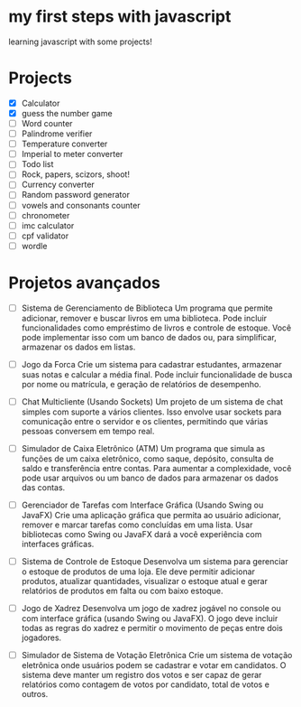 # my first steps with javascript
learning javascript with some projects!
 
# Projects
- [x] Calculator 
- [x] guess the number game
- [ ] Word counter
- [ ] Palindrome verifier
- [ ] Temperature converter
- [ ] Imperial to meter converter
- [ ] Todo list
- [ ] Rock, papers, scizors, shoot!
- [ ] Currency converter
- [ ] Random password generator
- [ ] vowels and consonants counter
- [ ] chronometer
- [ ] imc calculator
- [ ] cpf validator
- [ ] wordle

# Projetos avançados

- [ ] Sistema de Gerenciamento de Biblioteca
    Um programa que permite adicionar, remover e buscar livros em uma biblioteca. Pode incluir funcionalidades como empréstimo de livros e controle de estoque. Você pode implementar isso com um banco de dados ou, para simplificar, armazenar os dados em listas.

- [ ] Jogo da Forca
Crie um sistema para cadastrar estudantes, armazenar suas notas e calcular a média final. Pode incluir funcionalidade de busca por nome ou matrícula, e geração de relatórios de desempenho.

- [ ] Chat Multicliente (Usando Sockets)
Um projeto de um sistema de chat simples com suporte a vários clientes. Isso envolve usar sockets para comunicação entre o servidor e os clientes, permitindo que várias pessoas conversem em tempo real.

- [ ] Simulador de Caixa Eletrônico (ATM)
Um programa que simula as funções de um caixa eletrônico, como saque, depósito, consulta de saldo e transferência entre contas. Para aumentar a complexidade, você pode usar arquivos ou um banco de dados para armazenar os dados das contas.

- [ ] Gerenciador de Tarefas com Interface Gráfica (Usando Swing ou JavaFX)
Crie uma aplicação gráfica que permita ao usuário adicionar, remover e marcar tarefas como concluídas em uma lista. Usar bibliotecas como Swing ou JavaFX dará a você experiência com interfaces gráficas.

- [ ] Sistema de Controle de Estoque
Desenvolva um sistema para gerenciar o estoque de produtos de uma loja. Ele deve permitir adicionar produtos, atualizar quantidades, visualizar o estoque atual e gerar relatórios de produtos em falta ou com baixo estoque.


- [ ] Jogo de Xadrez
Desenvolva um jogo de xadrez jogável no console ou com interface gráfica (usando Swing ou JavaFX). O jogo deve incluir todas as regras do xadrez e permitir o movimento de peças entre dois jogadores.

- [ ] Simulador de Sistema de Votação Eletrônica
Crie um sistema de votação eletrônica onde usuários podem se cadastrar e votar em candidatos. O sistema deve manter um registro dos votos e ser capaz de gerar relatórios como contagem de votos por candidato, total de votos e outros.
